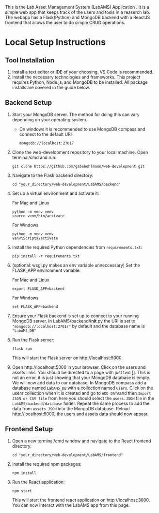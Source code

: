 This is the Lab Asset Management System (LabAMS) Application . It is a simple web app that keeps track of the users and tools in a reaserch lab. The webapp has a Flask(Python) and MongoDB backend with a ReactJS frontend that allows the user to do simple CRUD operations.



# Local Setup Instructions

## Tool Installation

1. Install a text editor or IDE of your choosing, VS Code is recommended.
2. Install the necessary technologies and frameworks. This project requires Python, Node.js, and MongoDB to be installed. All package installs are covered in the guide below.

## Backend Setup

1. Start your MongoDB server. The method for doing this can vary depending on your operating system.
    - On windows it is recommended to use MongoDB compass and connect to the default URI
        ```
        mongodb://localhost:27017
         ```

2. Clone the web-development repository to your local machine. Open terminal/cmd and run:
    ```
    git clone https://github.com/gabebohlmann/web-development.git
    ```

2. Navigate to the Flask backend directory:
    ```
    cd "your_directory/web-development/LabAMS/backend"
    ```

3. Set up a virtual environment and activate it:
    
    For Mac and Linux
    ```
    python -m venv venv
    source venv/bin/activate
    ```

    For Windows
    ```
    python -m venv venv
    venv\Scripts\activate
    ```

4. Install the required Python dependencies from `requirements.txt`:
    ```
    pip install -r requirements.txt
    ```

5. (optional: wsgi.py makes an env variable unneccessary) Set the FLASK_APP environment variable:

    For Mac and Linux
    ```
    export FLASK_APP=backend
    ```
    
    For Windows
    ```
    set FLASK_APP=backend
    ```

6. Ensure your Flask backend is set up to connect to your running MongoDB server. In LabAMS/backend/__init__.py the URI is set to  ```"mongodb://localhost:27017"``` by default and the database name is ```"LabAMS_DB"```

6. Run the Flask server:
    ```
    flask run
    ```
    This will start the Flask server on http://localhost:5000.

7. Open http://localhost:5000 in your browser. Click on the users and assets links. You should be directed to a page with just two []. This is not an error, it is just showing that your MongoDB database is empty. We will now add data to our database. In MongoDB compass add a database named ```LabAMS_DB``` with a collection named ```users```. Click on the users collection when it is created and go to ```ADD DATA```and then ```Import JSON or CSV file``` from here you should select the ```users.JSON``` file in  the ```LabAMS/backend/database``` folder. Repeat the same process to add the data from ```assets.JSON``` into the MongoDB database. Reload http://localhost:5000, the users and assets data should now appear.

## Frontend Setup

1. Open a new terminal/cmd window and navigate to the React frontend directory:
    ```
    cd "your_directory/web-development/LabAMS/frontend"
    ```

2. Install the required npm packages:
    ```
    npm install
    ```

3. Run the React application:
    ```
    npm start
    ```
    This will start the frontend react application on http://localhost:3000. You can now interact with the LabAMS app from this page.



